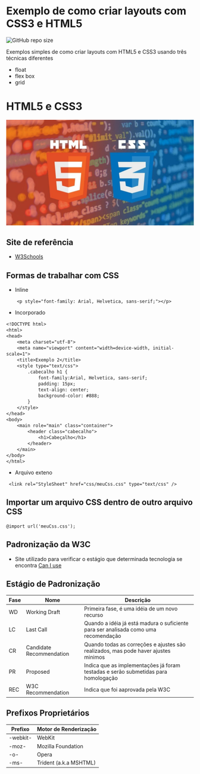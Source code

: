 # Exemplo de como criar layouts com CSS3 e HTML5

![GitHub repo size](https://img.shields.io/github/repo-size/JaimeMS/HTML5-CSS3?style=plastic)

Exemplos simples de como criar layouts com HTML5 e CSS3 usando três técnicas diferentes
- float
- flex box
- grid

# HTML5 e CSS3

![HTML5 e CSS3](https://github.com/JaimeMS/JaimeMS/blob/main/img/HTML5-e-CSS3-1024x576.jpg) 

## Site de referência
* [W3Schools](https://www.w3schools.com/default.asp)

## Formas de trabalhar com CSS
* Inline
```
	<p style="font-family: Arial, Helvetica, sans-serif;"></p>
```
* Incorporado
```
<!DOCTYPE html>
<html>
<head>
	<meta charset="utf-8">
	<meta name="viewport" content="width=device-width, initial-scale=1">
	<title>Exemplo 2</title>
	<style type="text/css">		
		.cabecalho h1 {
			font-family:Arial, Helvetica, sans-serif; 
			padding: 15px;
			text-align: center;
			background-color: #888;
		}
	</style>
</head>
<body>
	<main role="main" class="container">
		<header class="cabecalho">
			<h1>Cabeçalho</h1>
		</header>
	</main>
</body>
</html>
```
* Arquivo exteno
```
 <link rel="StyleSheet" href="css/meuCss.css" type="text/css" />
```

## Importar um arquivo CSS dentro de outro arquivo CSS
```
@import url('meuCss.css');
```

## Padronização da W3C
- Site utilizado para verificar o estágio que determinada tecnologia se encontra
[Can I use](https://caniuse.com/)

## Estágio de Padronização
| Fase     |  Nome       | Descrição   |
| -------  | -------  | -------- |
| WD | Working Draft | Primeira fase, é uma idéia de um novo recurso  |
| LC    | Last Call | Quando a idéia já está madura o suficiente para ser analisada como uma recomendação       |
| CR      | Candidate Recommendation | Quando todas as correções e ajustes são realizados, mas pode haver ajustes minimos   |
| PR     | Proposed | Indica que as implementações já foram testadas e serão submetidas para homologação    |
| REC     | W3C Recommendation | Indica que foi aaprovada pela W3C    |

## Prefixos Proprietários
| Prefixo  | Motor de Renderização   |
| -------  | -------- |
| -webkit- | WebKit    |
| -moz-    | Mozilla Foundation        |
| -o-      | Opera   |
| -ms-     | Trident (a.k.a MSHTML)    |
 

